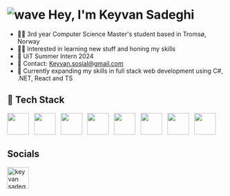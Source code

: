 # ![wave](https://user-images.githubusercontent.com/18350557/176309783-0785949b-9127-417c-8b55-ab5a4333674e.gif) Hey, I'm Keyvan Sadeghi


- 🧑‍💻 3rd year Computer Science Master's student based in Tromsø, Norway
- 👨‍💼 Interested in learning new stuff and honing my skills
- 💼 UiT Summer Intern 2024
- 📩 Contact: Keyvan.sosial@gmail.com
- 🧠 Currently expanding my skills in full stack web development using C#, .NET, React and TS


## 🔧 Tech Stack
<img src="https://seeklogo.com/images/C/c-sharp-c-logo-02F17714BA-seeklogo.com.png" height="50"> &nbsp; 
<img src="https://upload.wikimedia.org/wikipedia/commons/c/c3/Python-logo-notext.svg" height="50"> &nbsp;
<img src="https://upload.wikimedia.org/wikipedia/commons/6/6a/JavaScript-logo.png" height="50"> &nbsp;
<img src="https://seeklogo.com/images/C/c-programming-language-logo-9B32D017B1-seeklogo.com.png" height="50"> &nbsp;
<img src="https://upload.wikimedia.org/wikipedia/commons/4/4c/Typescript_logo_2020.svg" height="50"> &nbsp;
<img src="https://upload.wikimedia.org/wikipedia/commons/a/a7/React-icon.svg" height="50"> &nbsp;
<img src="https://go.dev/blog/go-brand/Go-Logo/SVG/Go-Logo_Blue.svg" height="50"> &nbsp;
<img src="https://upload.wikimedia.org/wikipedia/commons/8/87/Sql_data_base_with_logo.png" height="50">

<!--## 🔝 Top Languages-->

<!--![Top Languages](https://github-readme-stats.vercel.app/api/top-langs/?username=Keyvan0111&layout=compact&theme=dark&langs_count=10)-->

## Socials
<a href="https://www.linkedin.com/in/keyvan-sadeghi-15b0a8250/" target="blank"><img align="center" src="https://raw.githubusercontent.com/rahuldkjain/github-profile-readme-generator/master/src/images/icons/Social/linked-in-alt.svg" alt="keyvan sadeghi" height="50"/></a>
